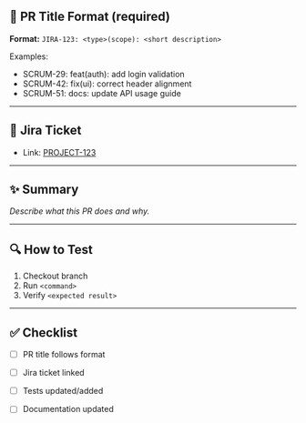 ## 📌 PR Title Format (required)
**Format:** `JIRA-123: <type>(scope): <short description>`

Examples:
- SCRUM-29: feat(auth): add login validation
- SCRUM-42: fix(ui): correct header alignment
- SCRUM-51: docs: update API usage guide

---

## 📌 Jira Ticket
- Link: [PROJECT-123](https://your-jira-instance/browse/PROJECT-123)

---

## ✨ Summary
_Describe what this PR does and why._

---

## 🔍 How to Test
1. Checkout branch
2. Run `<command>`
3. Verify `<expected result>`

---

## ✅ Checklist
- [ ] PR title follows format
- [ ] Jira ticket linked
- [ ] Tests updated/added
- [ ] Documentation updated

